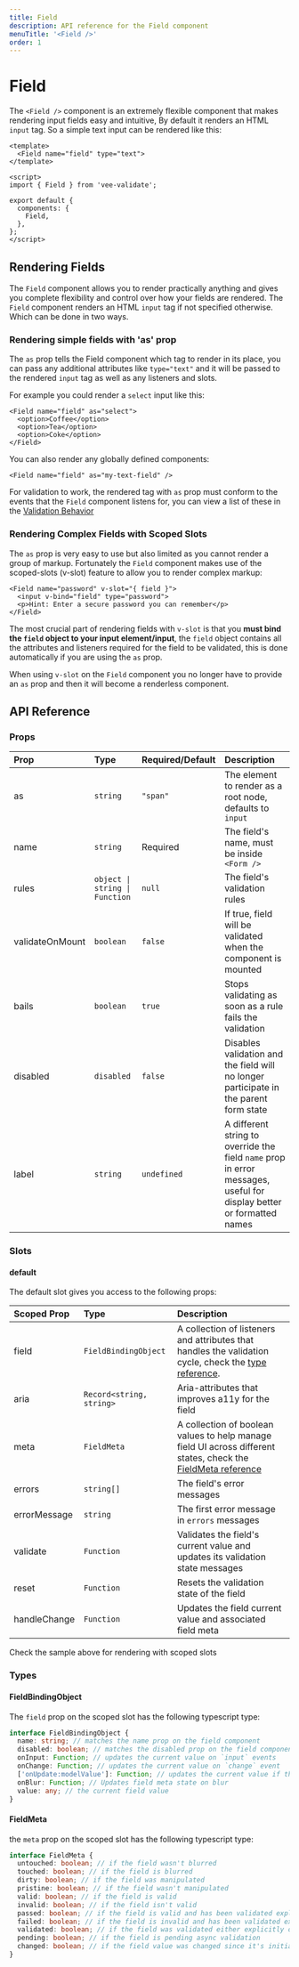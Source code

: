 ```yaml
---
title: Field
description: API reference for the Field component
menuTitle: '<Field />'
order: 1
---
```


# Field

The `<Field />` component is an extremely flexible component that makes rendering input fields easy and intuitive, By default it renders an HTML `input` tag. So a simple text input can be rendered like this:

```vue
<template>
  <Field name="field" type="text">
</template>

<script>
import { Field } from 'vee-validate';

export default {
  components: {
    Field,
  },
};
</script>
```

## Rendering Fields

The `Field` component allows you to render practically anything and gives you complete flexibility and control over how your fields are rendered. The `Field` component renders an HTML `input` tag if not specified otherwise. Which can be done in two ways.

### Rendering simple fields with 'as' prop

The `as` prop tells the Field component which tag to render in its place, you can pass any additional attributes like `type="text"` and it will be passed to the rendered `input` tag as well as any listeners and slots.

For example you could render a `select` input like this:

```vue
<Field name="field" as="select">
  <option>Coffee</option>
  <option>Tea</option>
  <option>Coke</option>
</Field>
```

You can also render any globally defined components:

```vue
<Field name="field" as="my-text-field" />
```

<doc-tip>

For validation to work, the rendered tag with `as` prop must conform to the events that the `Field` component listens for, you can view a list of these in the [Validation Behavior](/guide/validation#validation-behavior)

</doc-tip>

### Rendering Complex Fields with Scoped Slots

The `as` prop is very easy to use but also limited as you cannot render a group of markup. Fortunately the `Field` component makes use of the scoped-slots (v-slot) feature to allow you to render complex markup:

```vue
<Field name="password" v-slot="{ field }">
  <input v-bind="field" type="password">
  <p>Hint: Enter a secure password you can remember</p>
</Field>
```

The most crucial part of rendering fields with `v-slot` is that you **must bind the `field` object to your input element/input**, the `field` object contains all the attributes and listeners required for the field to be validated, this is done automatically if you are using the `as` prop.

When using `v-slot` on the `Field` component you no longer have to provide an `as` prop and then it will become a renderless component.

## API Reference

### Props

| Prop            | Type                           | Required/Default | Description                                                                                                          |
| :-------------- | :----------------------------- | :--------------- | :------------------------------------------------------------------------------------------------------------------- |
| as              | `string`                       | `"span"`         | The element to render as a root node, defaults to `input`                                                            |
| name            | `string`                       | Required         | The field's name, must be inside `<Form />`                                                                          |
| rules           | `object \| string \| Function` | `null`           | The field's validation rules                                                                                         |
| validateOnMount | `boolean`                      | `false`          | If true, field will be validated when the component is mounted                                                       |
| bails           | `boolean`                      | `true`           | Stops validating as soon as a rule fails the validation                                                              |
| disabled        | `disabled`                     | `false`          | Disables validation and the field will no longer participate in the parent form state                                |
| label           | `string`                       | `undefined`      | A different string to override the field `name` prop in error messages, useful for display better or formatted names |

### Slots

#### default

The default slot gives you access to the following props:

| Scoped Prop  | Type                     | Description                                                                                                                  |
| :----------- | :----------------------- | :--------------------------------------------------------------------------------------------------------------------------- |
| field        | `FieldBindingObject`     | A collection of listeners and attributes that handles the validation cycle, check the [type reference](#fieldbindingobject). |
| aria         | `Record<string, string>` | Aria-attributes that improves a11y for the field                                                                             |
| meta         | `FieldMeta`              | A collection of boolean values to help manage field UI across different states, check the [FieldMeta reference](#fieldmeta)  |
| errors       | `string[]`               | The field's error messages                                                                                                   |
| errorMessage | `string`                 | The first error message in `errors` messages                                                                                 |
| validate     | `Function`               | Validates the field's current value and updates its validation state messages                                                |
| reset        | `Function`               | Resets the validation state of the field                                                                                     |
| handleChange | `Function`               | Updates the field current value and associated field meta                                                                    |

Check the sample above for rendering with scoped slots

### Types

#### FieldBindingObject

The `field` prop on the scoped slot has the following typescript type:

```typescript
interface FieldBindingObject {
  name: string; // matches the name prop on the field component
  disabled: boolean; // matches the disabled prop on the field component
  onInput: Function; // updates the current value on `input` events
  onChange: Function; // updates the current value on `change` event
  ['onUpdate:modelValue']: Function; // updates the current value if the field uses a v-model
  onBlur: Function; // Updates field meta state on blur
  value: any; // the current field value
}
```

#### FieldMeta

the `meta` prop on the scoped slot has the following typescript type:

```typescript
interface FieldMeta {
  untouched: boolean; // if the field wasn't blurred
  touched: boolean; // if the field is blurred
  dirty: boolean; // if the field was manipulated
  pristine: boolean; // if the field wasn't manipulated
  valid: boolean; // if the field is valid
  invalid: boolean; // if the field isn't valid
  passed: boolean; // if the field is valid and has been validated explicitly or by user manipulation
  failed: boolean; // if the field is invalid and has been validated explicitly or by user manipulation
  validated: boolean; // if the field was validated either explicitly or by user manipulation
  pending: boolean; // if the field is pending async validation
  changed: boolean; // if the field value was changed since it's initial value
}
```
